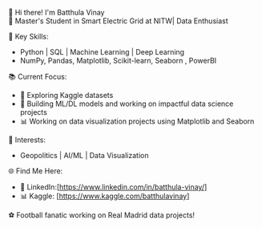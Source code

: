 👋 Hi there! I'm Batthula Vinay  
🌟 Master's Student in Smart Electric Grid at NITW| Data Enthusiast  

🔧 Key Skills:  
- Python | SQL | Machine Learning | Deep Learning 
- NumPy, Pandas, Matplotlib, Scikit-learn, Seaborn , PowerBI

📚 Current Focus:  
- 🌱 Exploring Kaggle datasets 
- 🤖 Building ML/DL models and working on impactful data science projects  
- 📊 Working on data visualization projects using Matplotlib and Seaborn

🎯 Interests:  
- Geopolitics | AI/ML | Data Visualization  

🌐 Find Me Here:  
- 💼 LinkedIn:[https://www.linkedin.com/in/batthula-vinay/]
- 📊 Kaggle: [https://www.kaggle.com/batthulavinay]
  
 ⚽ Football fanatic working on Real Madrid data projects!

<!---
BatthulaVinay/BatthulaVinay is a ✨ special ✨ repository because its `README.md` (this file) appears on your GitHub profile.
You can click the Preview link to take a look at your changes.
--->
